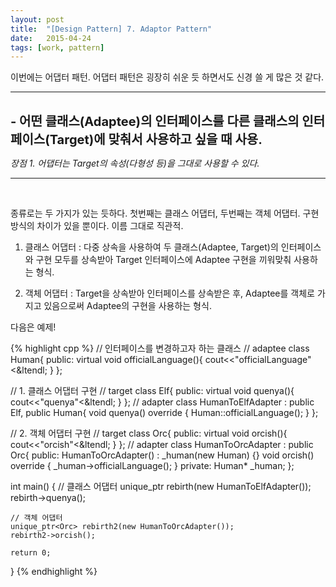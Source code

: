 ```yaml
---
layout: post
title:  "[Design Pattern] 7. Adaptor Pattern"
date:   2015-04-24
tags: [work, pattern]
---
```


  이번에는 어댑터 패턴. 어댑터 패턴은 굉장히 쉬운 듯 하면서도 신경 쓸 게 많은 것 같다. 

---------------------------------------
<br/>
<b style="font-size:20px">- 어떤 클래스(Adaptee)의 인터페이스를 다른 클래스의 인터페이스(Target)에 맞춰서 사용하고 싶을 때 사용. </b>

  <em>장점 1. 어댑터는 Target의 속성(다형성 등)을 그대로 사용할 수 있다.</em>

---------------------------------------
<br/>

  종류로는 두 가지가 있는 듯하다. 첫번째는 클래스 어댑터, 두번째는 객체 어댑터. 구현방식의 차이가 있을 뿐이다. 이름 그대로 직관적.

  1. 클래스 어댑터 : 다중 상속을 사용하여 두 클래스(Adaptee, Target)의 인터페이스와 구현 모두를 상속받아 Target 인터페이스에 Adaptee 구현을 끼워맞춰 사용하는 형식.

  2. 객체 어댑터 : Target을 상속받아 인터페이스를 상속받은 후, Adaptee를 객체로 가지고 있음으로써 Adaptee의 구현을 사용하는 형식. 

  다음은 예제! 
  

{% highlight cpp %}
// 인터페이스를 변경하고자 하는 클래스
// adaptee
class Human{
public:
    virtual void officialLanguage(){
        cout<<"officialLanguage"<&ltendl;
    }
};

// 1. 클래스 어댑터 구현
// target
class Elf{
public:
    virtual void quenya(){
        cout<<"quenya"<&ltendl;
    }
};
// adapter
class HumanToElfAdapter : public Elf, public Human{
    void quenya() override {
        Human::officialLanguage();
    }
};

// 2. 객체 어댑터 구현
// target
class Orc{
public:
    virtual void orcish(){
        cout<<"orcish"<&ltendl;
    }
};
// adapter
class HumanToOrcAdapter : public Orc{
public:
    HumanToOrcAdapter() : _human(new Human) {}
    void orcish() override {
        _human->officialLanguage();
    }
private:
    Human* _human;
};

int main()
{
    // 클래스 어댑터
    unique_ptr<Elf> rebirth(new HumanToElfAdapter());
    rebirth->quenya();
    
    // 객체 어댑터
    unique_ptr<Orc> rebirth2(new HumanToOrcAdapter());
    rebirth2->orcish();
    
    return 0;
}
{% endhighlight %}